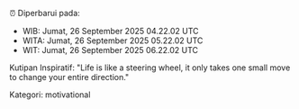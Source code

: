 ⏰ Diperbarui pada:
- WIB: Jumat, 26 September 2025 04.22.02 UTC
- WITA: Jumat, 26 September 2025 05.22.02 UTC
- WIT: Jumat, 26 September 2025 06.22.02 UTC

Kutipan Inspiratif:
"Life is like a steering wheel, it only takes one small move to change your entire direction."


Kategori: motivational

